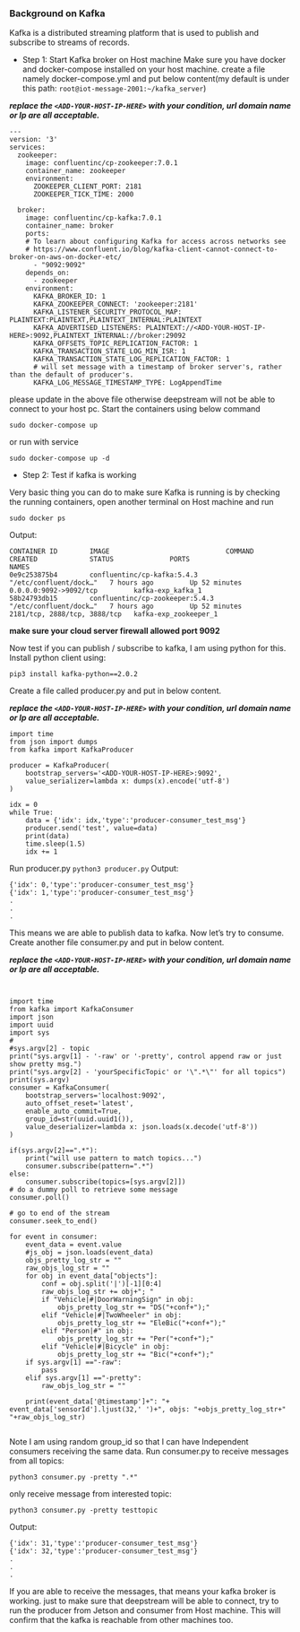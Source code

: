 ### Background on Kafka

Kafka is a distributed streaming platform that is used to publish and subscribe to streams of records.

- Step 1: Start Kafka broker on Host machine
Make sure you have docker and docker-compose installed on your host machine.
create a file namely docker-compose.yml and put below content(my default is under this path: `root@iot-message-2001:~/kafka_server`)

 **_replace the `<ADD-YOUR-HOST-IP-HERE>` with your condition, url domain name or Ip are all acceptable._** 

```
---
version: '3'
services:
  zookeeper:
    image: confluentinc/cp-zookeeper:7.0.1
    container_name: zookeeper
    environment:
      ZOOKEEPER_CLIENT_PORT: 2181
      ZOOKEEPER_TICK_TIME: 2000

  broker:
    image: confluentinc/cp-kafka:7.0.1
    container_name: broker
    ports:
    # To learn about configuring Kafka for access across networks see
    # https://www.confluent.io/blog/kafka-client-cannot-connect-to-broker-on-aws-on-docker-etc/
      - "9092:9092"
    depends_on:
      - zookeeper
    environment:
      KAFKA_BROKER_ID: 1
      KAFKA_ZOOKEEPER_CONNECT: 'zookeeper:2181'
      KAFKA_LISTENER_SECURITY_PROTOCOL_MAP: PLAINTEXT:PLAINTEXT,PLAINTEXT_INTERNAL:PLAINTEXT
      KAFKA_ADVERTISED_LISTENERS: PLAINTEXT://<ADD-YOUR-HOST-IP-HERE>:9092,PLAINTEXT_INTERNAL://broker:29092
      KAFKA_OFFSETS_TOPIC_REPLICATION_FACTOR: 1
      KAFKA_TRANSACTION_STATE_LOG_MIN_ISR: 1
      KAFKA_TRANSACTION_STATE_LOG_REPLICATION_FACTOR: 1
      # will set message with a timestamp of broker server's, rather than the default of producer's.
      KAFKA_LOG_MESSAGE_TIMESTAMP_TYPE: LogAppendTime

```


please update <ADD-YOUR-HOST-IP-HERE> in the above file otherwise deepstream will not be able to connect to your host pc. Start the containers using below command

`sudo docker-compose up`

or run with service

`sudo docker-compose up -d`

- Step 2: Test if kafka is working

Very basic thing you can do to make sure Kafka is running is by checking the running containers, open another terminal on Host machine and run

`sudo docker ps`

Output:


```
CONTAINER ID        IMAGE                             COMMAND                  CREATED             STATUS              PORTS                          NAMES
0e9c253875b4        confluentinc/cp-kafka:5.4.3       "/etc/confluent/dock…"   7 hours ago         Up 52 minutes       0.0.0.0:9092->9092/tcp         kafka-exp_kafka_1
58b24793db15        confluentinc/cp-zookeeper:5.4.3   "/etc/confluent/dock…"   7 hours ago         Up 52 minutes       2181/tcp, 2888/tcp, 3888/tcp   kafka-exp_zookeeper_1
```

 **make sure your cloud server firewall allowed port 9092** 

Now test if you can publish / subscribe to kafka, I am using python for this.
Install python client using:

`pip3 install kafka-python==2.0.2`

Create a file called producer.py and put in below content.

**_replace the `<ADD-YOUR-HOST-IP-HERE>` with your condition, url domain name or Ip are all acceptable._** 

```
import time
from json import dumps
from kafka import KafkaProducer

producer = KafkaProducer(
    bootstrap_servers='<ADD-YOUR-HOST-IP-HERE>:9092',
    value_serializer=lambda x: dumps(x).encode('utf-8')
)

idx = 0
while True:
    data = {'idx': idx,'type':'producer-consumer_test_msg'}
    producer.send('test', value=data)
    print(data)
    time.sleep(1.5)
    idx += 1
```
Run producer.py
`python3 producer.py`
Output:

```
{'idx': 0,'type':'producer-consumer_test_msg'}
{'idx': 1,'type':'producer-consumer_test_msg'}
.
.
.
```

This means we are able to publish data to kafka. Now let’s try to consume.
Create another file consumer.py and put in below content.

**_replace the `<ADD-YOUR-HOST-IP-HERE>` with your condition, url domain name or Ip are all acceptable._** 

```


import time
from kafka import KafkaConsumer
import json
import uuid
import sys
#
#sys.argv[2] - topic
print("sys.argv[1] - '-raw' or '-pretty', control append raw or just show pretty msg.")
print("sys.argv[2] - 'yourSpecificTopic' or '\".*\"' for all topics")
print(sys.argv)
consumer = KafkaConsumer(
    bootstrap_servers='localhost:9092',
    auto_offset_reset='latest',
    enable_auto_commit=True,
    group_id=str(uuid.uuid1()),
    value_deserializer=lambda x: json.loads(x.decode('utf-8'))
)

if(sys.argv[2]==".*"):
    print("will use pattern to match topics...")
    consumer.subscribe(pattern=".*")
else:
    consumer.subscribe(topics=[sys.argv[2]])
# do a dummy poll to retrieve some message
consumer.poll()

# go to end of the stream
consumer.seek_to_end()

for event in consumer:
    event_data = event.value
    #js_obj = json.loads(event_data)
    objs_pretty_log_str = ""
    raw_objs_log_str = ""
    for obj in event_data["objects"]:
        conf = obj.split('|')[-1][0:4]
        raw_objs_log_str += obj+"; "
        if "Vehicle|#|DoorWarningSign" in obj:
            objs_pretty_log_str += "DS("+conf+");"
        elif "Vehicle|#|TwoWheeler" in obj:
            objs_pretty_log_str += "EleBic("+conf+");"
        elif "Person|#" in obj:
            objs_pretty_log_str += "Per("+conf+");"
        elif "Vehicle|#|Bicycle" in obj:
            objs_pretty_log_str += "Bic("+conf+");"
    if sys.argv[1] =="-raw":
        pass
    elif sys.argv[1] =="-pretty":
        raw_objs_log_str = ""

    print(event_data['@timestamp']+": "+ event_data['sensorId'].ljust(32,' ')+", objs: "+objs_pretty_log_str+"        "+raw_objs_log_str)


```
Note I am using random group_id so that I can have Independent consumers receiving the same data.
Run consumer.py to receive messages from all topics:

`python3 consumer.py -pretty ".*"`

only receive message from interested topic:

`python3 consumer.py -pretty testtopic`

Output:
```
{'idx': 31,'type':'producer-consumer_test_msg'}
{'idx': 32,'type':'producer-consumer_test_msg'}
.
.
.
```

If you are able to receive the messages, that means your kafka broker is working. just to make sure that deepstream will be able to connect, try to run the producer from Jetson and consumer from Host machine. This will confirm that the kafka is reachable from other machines too.